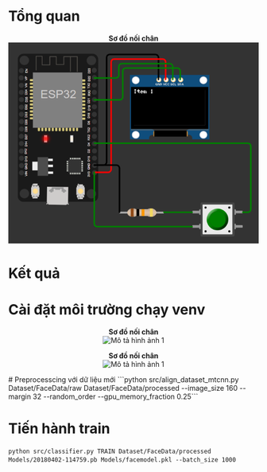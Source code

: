 # Tổng quan
<p align="center">
  <b>Sơ đồ nối chân</b><br>
  <img src="3.png" alt="Mô tả hình ảnh 1" width="600"/>
</p>

</p>

# Kết quả 
# Cài đặt môi trường chạy venv 
<p align="center">
  <b>Sơ đồ nối chân</b><br>
  <img src="1.png" alt="Mô tả hình ảnh 1" width="600"/>
</p>
<p align="center">
  <b>Sơ đồ nối chân</b><br>
  <img src="2.png" alt="Mô tả hình ảnh 1" width="600"/>
</p>
# Preprocesscing với dữ liệu mới 
```python src/align_dataset_mtcnn.py  Dataset/FaceData/raw Dataset/FaceData/processed --image_size 160 --margin 32  --random_order --gpu_memory_fraction 0.25```

# Tiến hành train
```python src/classifier.py TRAIN Dataset/FaceData/processed Models/20180402-114759.pb Models/facemodel.pkl --batch_size 1000```
